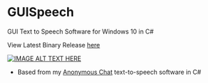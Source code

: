 # GUISpeech
GUI Text to Speech Software for Windows 10 in C#

View Latest Binary Release [here](https://github.com/BlackVikingPro/GUISpeech/releases/latest)

[![IMAGE ALT TEXT HERE](http://image.prntscr.com/image/1079d1cfa1b740bb9965d83edc0aef07.png)](http://prntscr.com/f622k0)

* Based from my [Anonymous Chat](https://github.com/BlackVikingPro/Anonymous_Chat) text-to-speech software
in C#
